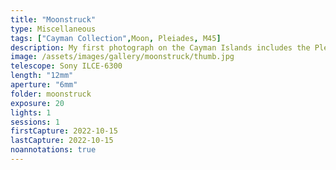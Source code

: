 ```yaml
---
title: "Moonstruck"
type: Miscellaneous
tags: ["Cayman Collection",Moon, Pleiades, M45]
description: My first photograph on the Cayman Islands includes the Pleiades and a very bright moon.
image: /assets/images/gallery/moonstruck/thumb.jpg
telescope: Sony ILCE-6300
length: "12mm"
aperture: "6mm"
folder: moonstruck
exposure: 20
lights: 1
sessions: 1
firstCapture: 2022-10-15
lastCapture: 2022-10-15
noannotations: true
---
```

